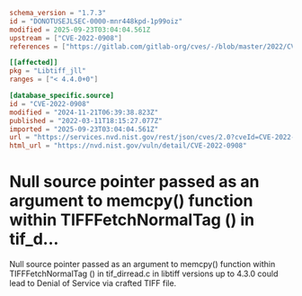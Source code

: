 ```toml
schema_version = "1.7.3"
id = "DONOTUSEJLSEC-0000-mnr448kpd-1p99oiz"
modified = 2025-09-23T03:04:04.561Z
upstream = ["CVE-2022-0908"]
references = ["https://gitlab.com/gitlab-org/cves/-/blob/master/2022/CVE-2022-0908.json", "https://gitlab.com/libtiff/libtiff/-/commit/a95b799f65064e4ba2e2dfc206808f86faf93e85", "https://gitlab.com/libtiff/libtiff/-/issues/383", "https://lists.fedoraproject.org/archives/list/package-announce%40lists.fedoraproject.org/message/RNT2GFNRLOMKJ5KXM6JIHKBNBFDVZPD3/", "https://lists.fedoraproject.org/archives/list/package-announce%40lists.fedoraproject.org/message/ZQ4E654ZYUUUQNBKYQFXNK2CV3CPWTM2/", "https://security.gentoo.org/glsa/202210-10", "https://security.netapp.com/advisory/ntap-20220506-0002/", "https://www.debian.org/security/2022/dsa-5108", "https://gitlab.com/gitlab-org/cves/-/blob/master/2022/CVE-2022-0908.json", "https://gitlab.com/libtiff/libtiff/-/commit/a95b799f65064e4ba2e2dfc206808f86faf93e85", "https://gitlab.com/libtiff/libtiff/-/issues/383", "https://lists.fedoraproject.org/archives/list/package-announce%40lists.fedoraproject.org/message/RNT2GFNRLOMKJ5KXM6JIHKBNBFDVZPD3/", "https://lists.fedoraproject.org/archives/list/package-announce%40lists.fedoraproject.org/message/ZQ4E654ZYUUUQNBKYQFXNK2CV3CPWTM2/", "https://security.gentoo.org/glsa/202210-10", "https://security.netapp.com/advisory/ntap-20220506-0002/", "https://www.debian.org/security/2022/dsa-5108"]

[[affected]]
pkg = "Libtiff_jll"
ranges = ["< 4.4.0+0"]

[database_specific.source]
id = "CVE-2022-0908"
modified = "2024-11-21T06:39:38.823Z"
published = "2022-03-11T18:15:27.077Z"
imported = "2025-09-23T03:04:04.561Z"
url = "https://services.nvd.nist.gov/rest/json/cves/2.0?cveId=CVE-2022-0908"
html_url = "https://nvd.nist.gov/vuln/detail/CVE-2022-0908"
```

# Null source pointer passed as an argument to memcpy() function within TIFFFetchNormalTag () in tif_d...

Null source pointer passed as an argument to memcpy() function within TIFFFetchNormalTag () in tif_dirread.c in libtiff versions up to 4.3.0 could lead to Denial of Service via crafted TIFF file.

